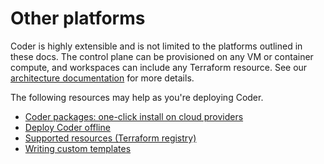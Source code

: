 # Other platforms

Coder is highly extensible and is not limited to the platforms outlined in these
docs. The control plane can be provisioned on any VM or container compute, and
workspaces can include any Terraform resource. See our
[architecture documentation](../admin/architectures/architecture.md) for more
details.

The following resources may help as you're deploying Coder.

- [Coder packages: one-click install on cloud providers](https://github.com/coder/packages)
- [Deploy Coder offline](../install/offline.md)
- [Supported resources (Terraform registry)](https://registry.terraform.io)
- [Writing custom templates](../templates/index.md)
